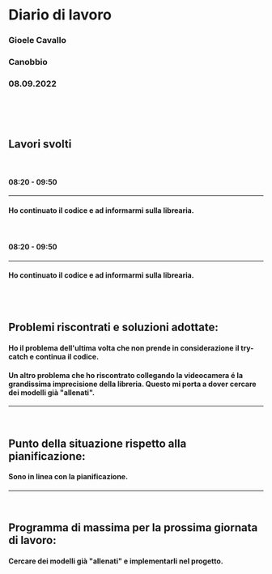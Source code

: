 # **Diario di lavoro**

### **Gioele Cavallo**
### Canobbio
### 08.09.2022
<br><br><br>


## **Lavori svolti**

<br>

#### 08:20 - 09:50
---
#### Ho continuato il codice e ad informarmi sulla librearia.

<br>

#### 08:20 - 09:50
---
#### Ho continuato il codice e ad informarmi sulla librearia.

<br>
<br>

## **Problemi riscontrati e soluzioni adottate:**
#### Ho il problema dell'ultima volta che non prende in considerazione il try-catch e continua il codice.
#### Un altro problema che ho riscontrato collegando la videocamera é la grandissima imprecisione della libreria. Questo mi porta a dover cercare dei modelli già "allenati".

---
<br>

## **Punto della situazione rispetto alla pianificazione:**
#### Sono in linea con la pianificazione.
---
<br>

## **Programma di massima per la prossima giornata di lavoro:**
#### Cercare dei modelli già "allenati" e implementarli nel progetto.